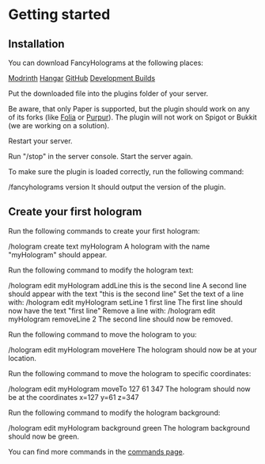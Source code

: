 # Getting started

## Installation

<procedure title="Download" type="choices">
    <p>You can download FancyHolograms at the following places:</p>
    <step><a href="https://modrinth.com/plugin/fancyholograms/versions">Modrinth</a></step>
    <step><a href="https://hangar.papermc.io/Oliver/FancyHolograms/versions">Hangar</a></step>
    <step><a href="https://github.com/FancyMcPlugins/FancyHolograms/releases">GitHub</a></step>
    <step><a href="https://jenkins.fancyplugins.de/job/FancyHolograms/">Development Builds</a></step>
</procedure>

<procedure title="Plugins folder">
    <p>Put the downloaded file into the plugins folder of your server.</p>
</procedure>

<warning>Be aware, that only Paper is supported, but the plugin should work on any of its forks (like <a href="https://github.com/PaperMC/Folia">Folia</a> or <a href="https://github.com/PurpurMC/Purpur">Purpur</a>). The plugin will not work on Spigot or Bukkit (we are working on a solution).</warning>

<procedure title="Restart server">
    <p>Restart your server.</p>
    <step>Run "/stop" in the server console.</step>
    <step>Start the server again.</step>
</procedure>

<procedure title="Checking plugin">
    <p>To make sure the plugin is loaded correctly, run the following command:</p>
    <step>/fancyholograms version</step>
    <step>It should output the version of the plugin.</step>
</procedure>

## Create your first hologram

<procedure title="Create text hologram">
    <p>Run the following commands to create your first hologram:</p>
    <step>/hologram create text myHologram</step>
    <step>A hologram with the name "myHologram" should appear.</step>
</procedure>

<procedure title="Modify hologram text">
    <p>Run the following command to modify the hologram text:</p>
    <step>/hologram edit myHologram addLine this is the second line</step>
    <step>A second line should appear with the text "this is the second line"</step>
    <step>Set the text of a line with: /hologram edit myHologram setLine 1 first line</step>
    <step>The first line should now have the text "first line"</step>
    <step>Remove a line with: /hologram edit myHologram removeLine 2</step>
    <step>The second line should now be removed.</step>
</procedure>

<procedure title="Move the hologram to you">
    <p>Run the following command to move the hologram to you:</p>
    <step>/hologram edit myHologram moveHere</step>
    <step>The hologram should now be at your location.</step>
</procedure>

<procedure title="Move the hologram to a specific location">
    <p>Run the following command to move the hologram to specific coordinates:</p>
    <step>/hologram edit myHologram moveTo 127 61 347</step>
    <step>The hologram should now be at the coordinates x=127 y=61 z=347</step>
</procedure>

<procedure title="Modify hologram background">
    <p>Run the following command to modify the hologram background:</p>
    <step>/hologram edit myHologram background green</step>
    <step>The hologram background should now be green.</step>
</procedure>

<tip title="More commands.">You can find more commands in the <a href="FH-Commands.md">commands page</a>.</tip>